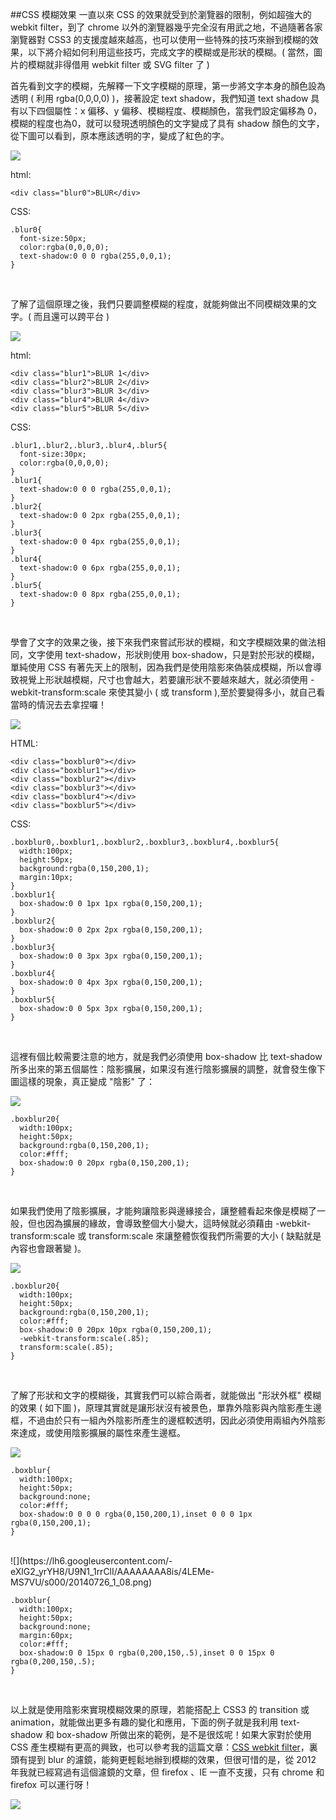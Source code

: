 ##CSS 模糊效果
一直以來 CSS 的效果就受到於瀏覽器的限制，例如超強大的 webkit filter，到了 chrome 以外的瀏覽器幾乎完全沒有用武之地，不過隨著各家瀏覽器對 CSS3 的支援度越來越高，也可以使用一些特殊的技巧來辦到模糊的效果，以下將介紹如何利用這些技巧，完成文字的模糊或是形狀的模糊。( 當然，圖片的模糊就非得借用 webkit filter 或 SVG filter 了 )

首先看到文字的模糊，先解釋一下文字模糊的原理，第一步將文字本身的顏色設為透明 ( 利用 rgba(0,0,0,0) )，接著設定 text shadow，我們知道 text shadow 具有以下四個屬性：x 偏移、y 偏移、模糊程度、模糊顏色，當我們設定偏移為 0，模糊的程度也為0，就可以發現透明顏色的文字變成了具有 shadow 顏色的文字，從下圖可以看到，原本應該透明的字，變成了紅色的字。  

![](https://lh3.googleusercontent.com/-44wv7KxfS5k/U9Nw1Z5-1GI/AAAAAAAA8hY/OD_VS8aOgHk/s000/20140726_1_02.png)

html:  

	<div class="blur0">BLUR</div>

CSS:

	.blur0{
	  font-size:50px;
	  color:rgba(0,0,0,0);
	  text-shadow:0 0 0 rgba(255,0,0,1);
	}
<br/>

了解了這個原理之後，我們只要調整模糊的程度，就能夠做出不同模糊效果的文字。( 而且還可以跨平台 )  

![](https://lh3.googleusercontent.com/-va2V9NPUYmo/U9Nw2j9JtpI/AAAAAAAA8h4/LdQoRW_921s/s000/20140726_1_03.png)

html:

	<div class="blur1">BLUR 1</div>
	<div class="blur2">BLUR 2</div>
	<div class="blur3">BLUR 3</div>
	<div class="blur4">BLUR 4</div>
	<div class="blur5">BLUR 5</div>

CSS:

	.blur1,.blur2,.blur3,.blur4,.blur5{
	  font-size:30px;
	  color:rgba(0,0,0,0);
	}
	.blur1{
	  text-shadow:0 0 0 rgba(255,0,0,1);
	}
	.blur2{
	  text-shadow:0 0 2px rgba(255,0,0,1);
	}
	.blur3{
	  text-shadow:0 0 4px rgba(255,0,0,1);
	}
	.blur4{
	  text-shadow:0 0 6px rgba(255,0,0,1);
	}
	.blur5{
	  text-shadow:0 0 8px rgba(255,0,0,1);
	}
<br/>

學會了文字的效果之後，接下來我們來嘗試形狀的模糊，和文字模糊效果的做法相同，文字使用 text-shadow，形狀則使用 box-shadow，只是對於形狀的模糊，單純使用 CSS 有著先天上的限制，因為我們是使用陰影來偽裝成模糊，所以會導致視覺上形狀越模糊，尺寸也會越大，若要讓形狀不要越來越大，就必須使用 -webkit-transform:scale 來使其變小 ( 或 transform ),至於要變得多小，就自己看當時的情況去去拿捏囉！  

![](https://lh6.googleusercontent.com/-apV7lFmhEOY/U9Nw2KFSK5I/AAAAAAAA8ho/iiRIrCJydAQ/s000/20140726_1_04.png)

HTML:

	<div class="boxblur0"></div>
	<div class="boxblur1"></div>
	<div class="boxblur2"></div>
	<div class="boxblur3"></div>
	<div class="boxblur4"></div>
	<div class="boxblur5"></div>

CSS:

	.boxblur0,.boxblur1,.boxblur2,.boxblur3,.boxblur4,.boxblur5{
	  width:100px;
	  height:50px;
	  background:rgba(0,150,200,1);
	  margin:10px;
	}
	.boxblur1{
	  box-shadow:0 0 1px 1px rgba(0,150,200,1);
	}
	.boxblur2{
	  box-shadow:0 0 2px 2px rgba(0,150,200,1);
	}
	.boxblur3{
	  box-shadow:0 0 3px 3px rgba(0,150,200,1);
	}
	.boxblur4{
	  box-shadow:0 0 4px 3px rgba(0,150,200,1);
	}
	.boxblur5{
	  box-shadow:0 0 5px 3px rgba(0,150,200,1);
	}
<br/>

這裡有個比較需要注意的地方，就是我們必須使用 box-shadow 比 text-shadow 所多出來的第五個屬性：陰影擴展，如果沒有進行陰影擴展的調整，就會發生像下圖這樣的現象，真正變成 "陰影" 了：  

![](https://lh3.googleusercontent.com/-VwDjLI8mF4s/U9Nw2tE9-dI/AAAAAAAA8iU/VUreWFUqRTw/s000/20140726_1_05.png)

	.boxblur20{
	  width:100px;
	  height:50px;
	  background:rgba(0,150,200,1);
	  color:#fff;
	  box-shadow:0 0 20px rgba(0,150,200,1);
	}
<br/>

如果我們使用了陰影擴展，才能夠讓陰影與邊緣接合，讓整體看起來像是模糊了一般，但也因為擴展的緣故，會導致整個大小變大，這時候就必須藉由 -webkit-transform:scale 或 transform:scale 來讓整體恢復我們所需要的大小 ( 缺點就是內容也會跟著變 )。  

![](https://lh5.googleusercontent.com/-XxRGaTX-V-s/U9Nw2jKnZ8I/AAAAAAAA8iQ/q-aZnAf2Tn4/s000/20140726_1_06.png)

	.boxblur20{
	  width:100px;
	  height:50px;
	  background:rgba(0,150,200,1);
	  color:#fff;
	  box-shadow:0 0 20px 10px rgba(0,150,200,1);
	  -webkit-transform:scale(.85);
	  transform:scale(.85);
	}
<br/>

了解了形狀和文字的模糊後，其實我們可以綜合兩者，就能做出 "形狀外框" 模糊的效果 ( 如下圖 )，原理其實就是讓形狀沒有被景色，單靠外陰影與內陰影產生邊框，不過由於只有一組內外陰影所產生的邊框較透明，因此必須使用兩組內外陰影來達成，或使用陰影擴展的屬性來產生邊框。  

![](https://lh6.googleusercontent.com/-Yyrd3jBvlmY/U9Nw3M0Wa2I/AAAAAAAA8h8/AgvTh8L-3jY/s000/20140726_1_07.png)

	.boxblur{
	  width:100px;
	  height:50px;
	  background:none;
	  color:#fff;
	  box-shadow:0 0 0 0 rgba(0,150,200,1),inset 0 0 0 1px rgba(0,150,200,1);
	}
<br/>
![](https://lh6.googleusercontent.com/-eXlG2_yrYH8/U9N1_1rrClI/AAAAAAAA8is/4LEMe-MS7VU/s000/20140726_1_08.png)

	.boxblur{
	  width:100px;
	  height:50px;
	  background:none;
	  margin:60px;
	  color:#fff;
	  box-shadow:0 0 15px 0 rgba(0,200,150,.5),inset 0 0 15px 0 rgba(0,200,150,.5);
	}
<br/>

以上就是使用陰影來實現模糊效果的原理，若能搭配上 CSS3 的 transition 或 animation，就能做出更多有趣的變化和應用，下面的例子就是我利用 text-shadow 和 box-shadow 所做出來的範例，是不是很炫呢！如果大家對於使用 CSS 產生模糊有更高的興致，也可以參考我的這篇文章：[CSS webkit filter]()，裏頭有提到 blur 的濾鏡，能夠更輕鬆地辦到模糊的效果，但很可惜的是，從 2012 年我就已經寫過有這個濾鏡的文章，但 firefox 、IE 一直不支援，只有 chrome 和 firefox 可以運行呀！  

[![](https://lh3.googleusercontent.com/-BMHkEeC5-LU/U9Nw391w2lI/AAAAAAAA8ic/lLJcEU7dS3A/s000/20140726_1_08.gif)](http://jqmdesigner.appspot.com/designer.html#&ref=5681894561677312)



